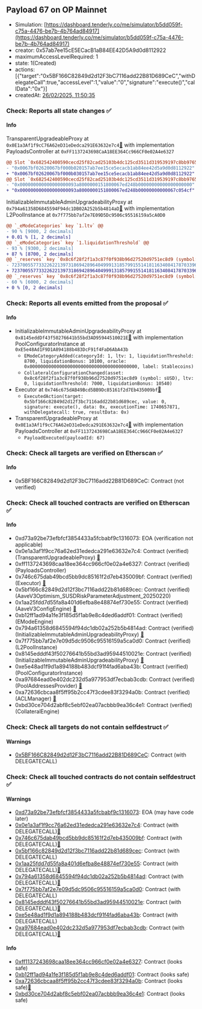 ## Payload 67 on OP Mainnet

- Simulation: [https://dashboard.tenderly.co/me/simulator/b5dd059f-c75a-4476-be7b-4b764ad84917](https://dashboard.tenderly.co/me/simulator/b5dd059f-c75a-4476-be7b-4b764ad84917)
- creator: 0x57ab7ee15cE5ECacB1aB84EE42D5A9d0d8112922
- maximumAccessLevelRequired: 1
- state: 1(Created)
- actions: [{"target":"0x5BF166C82849d2d12F3bC7116add22B81D689CeC","withDelegateCall":true,"accessLevel":1,"value":"0","signature":"execute()","callData":"0x"}]
- createdAt: [26/02/2025, 11:50:35](https://optimistic.etherscan.io/tx/0xa11e136de89fb48808660e6493374099cc982145fe8ced46db36497141ee6d81)

### Check: Reports all state changes :white_check_mark:

#### Info


TransparentUpgradeableProxy at `0x0E1a3Af1f9cC76A62eD31eDedca291E63632e7c4`[:ghost:](https://github.com/bgd-labs/aave-address-book "GovernanceV3Optimism.PAYLOADS_CONTROLLER") with implementation PayloadsController at `0xFF1137243698CaA18EE364Cc966CF0e02A4e6327`
```diff
@@ Slot `0x682542400590cecd25f82cad25103b4dc125cd3511d319539197c8bb9765a74f` @@
- "0x0067bf02620067bf000b020157ab7ee15ce5ecacb1ab84ee42d5a9d0d8112922"
+ "0x0067bf02620067bf000b030157ab7ee15ce5ecacb1ab84ee42d5a9d0d8112922"
@@ Slot `0x682542400590cecd25f82cad25103b4dc125cd3511d319539197c8bb9765a750` @@
- "0x000000000000000000093a8000000151800067ed248b00000000000000000000"
+ "0x000000000000000000093a8000000151800067ed248b00000000000067c054cf"
```

InitializableImmutableAdminUpgradeabilityProxy at `0x794a61358D6845594F94dc1DB02A252b5b4814aD`[:ghost:](https://github.com/bgd-labs/aave-address-book "AaveV3Optimism.POOL") with implementation L2PoolInstance at `0x7f775bb7af2e7E09D5Dc9506c95516159a5cA0D0`
```diff
@@ `_eModeCategories` key `1.ltv` @@
- 90 % [9000, 2 decimals]
+ 0.01 % [1, 2 decimals]
@@ `_eModeCategories` key `1.liquidationThreshold` @@
- 93 % [9300, 2 decimals]
+ 87 % [8700, 2 decimals]
@@ `_reserves` key `0x8c6f28f2f1a3c87f0f938b96d27520d9751ec8d9 (symbol: sUSD).configuration.data` @@
- 7237005577332262213973186942896404999131857991551418116340841787033965303664
+ 7237005577332262213973186942896404999131857991551418116340841787033965297664
@@ `_reserves` key `0x8c6f28f2f1a3c87f0f938b96d27520d9751ec8d9 (symbol: sUSD).configuration.data_decoded.ltv` @@
- 60 % [6000, 2 decimals]
+ 0 % [0, 2 decimals]
```


### Check: Reports all events emitted from the proposal :white_check_mark:

#### Info

- InitializableImmutableAdminUpgradeabilityProxy at `0x8145eddDf43f50276641b55bd3AD95944510021E`[:ghost:](https://github.com/bgd-labs/aave-address-book "AaveV3Optimism.POOL_CONFIGURATOR") with implementation PoolConfiguratorInstance at `0xE5e48Ad1F9D1A894188b483DcF91f4FaD6AbA43b`
  - `EModeCategoryAdded(categoryId: 1, ltv: 1, liquidationThreshold: 8700, liquidationBonus: 10100, oracle: 0x0000000000000000000000000000000000000000, label: Stablecoins)`
  - `CollateralConfigurationChanged(asset: 0x8c6f28f2f1a3c87f0f938b96d27520d9751ec8d9 (symbol: sUSD), ltv: 0, liquidationThreshold: 7000, liquidationBonus: 10540)`
- Executor at `0x746c675dAB49Bcd5BB9Dc85161f2d7Eb435009bf`[:ghost:](https://github.com/bgd-labs/aave-address-book "AaveV3Optimism.ACL_ADMIN, GovernanceV3Optimism.EXECUTOR_LVL_1")
  - `ExecutedAction(target: 0x5bf166c82849d2d12f3bc7116add22b81d689cec, value: 0, signature: execute(), data: 0x, executionTime: 1740657871, withDelegatecall: true, resultData: 0x)`
- TransparentUpgradeableProxy at `0x0E1a3Af1f9cC76A62eD31eDedca291E63632e7c4`[:ghost:](https://github.com/bgd-labs/aave-address-book "GovernanceV3Optimism.PAYLOADS_CONTROLLER") with implementation PayloadsController at `0xFF1137243698CaA18EE364Cc966CF0e02A4e6327`
  - `PayloadExecuted(payloadId: 67)`

### Check: Check all targets are verified on Etherscan :white_check_mark:

#### Info

- 0x5BF166C82849d2d12F3bC7116add22B81D689CeC: Contract (not verified) 

### Check: Check all touched contracts are verified on Etherscan :white_check_mark:

#### Info

- 0xd73a92be73efbfcf3854433a5fcbabf9c1316073: EOA (verification not applicable)
- 0x0e1a3af1f9cc76a62ed31ededca291e63632e7c4: Contract (verified) (TransparentUpgradeableProxy) [:ghost:](https://github.com/bgd-labs/aave-address-book "GovernanceV3Optimism.PAYLOADS_CONTROLLER")
- 0xff1137243698caa18ee364cc966cf0e02a4e6327: Contract (verified) (PayloadsController) 
- 0x746c675dab49bcd5bb9dc85161f2d7eb435009bf: Contract (verified) (Executor) [:ghost:](https://github.com/bgd-labs/aave-address-book "AaveV3Optimism.ACL_ADMIN, GovernanceV3Optimism.EXECUTOR_LVL_1")
- 0x5bf166c82849d2d12f3bc7116add22b81d689cec: Contract (verified) (AaveV3Optimism_SUSDRiskParameterAdjustment_20250220) 
- 0x1aa25fdd7d55fa8a401d6efba8e48874ef730e55: Contract (verified) (AaveV3ConfigEngine) [:ghost:](https://github.com/bgd-labs/aave-address-book "AaveV3Optimism.CONFIG_ENGINE")
- 0xb12ff1ad94a1fe3f185d5f1ab9e8c4ded6addf01: Contract (verified) (EModeEngine) 
- 0x794a61358d6845594f94dc1db02a252b5b4814ad: Contract (verified) (InitializableImmutableAdminUpgradeabilityProxy) [:ghost:](https://github.com/bgd-labs/aave-address-book "AaveV3Optimism.POOL")
- 0x7f775bb7af2e7e09d5dc9506c95516159a5ca0d0: Contract (verified) (L2PoolInstance) 
- 0x8145edddf43f50276641b55bd3ad95944510021e: Contract (verified) (InitializableImmutableAdminUpgradeabilityProxy) [:ghost:](https://github.com/bgd-labs/aave-address-book "AaveV3Optimism.POOL_CONFIGURATOR")
- 0xe5e48ad1f9d1a894188b483dcf91f4fad6aba43b: Contract (verified) (PoolConfiguratorInstance) 
- 0xa97684ead0e402dc232d5a977953df7ecbab3cdb: Contract (verified) (PoolAddressesProvider) [:ghost:](https://github.com/bgd-labs/aave-address-book "AaveV3Optimism.POOL_ADDRESSES_PROVIDER")
- 0xa72636cbcaa8f5ff95b2cc47f3cdee83f3294a0b: Contract (verified) (ACLManager) [:ghost:](https://github.com/bgd-labs/aave-address-book "AaveV3Optimism.ACL_MANAGER")
- 0xbd30ce704d2abf8c5ebf02ea07acbbb9ea36c4e1: Contract (verified) (CollateralEngine) 

### Check: Check all targets do not contain selfdestruct :white_check_mark:

#### Warnings

- [0x5BF166C82849d2d12F3bC7116add22B81D689CeC](https://optimistic.etherscan.io/address/0x5BF166C82849d2d12F3bC7116add22B81D689CeC): Contract (with DELEGATECALL)

### Check: Check all touched contracts do not contain selfdestruct :white_check_mark:

#### Warnings

- [0xd73a92be73efbfcf3854433a5fcbabf9c1316073](https://optimistic.etherscan.io/address/0xd73a92be73efbfcf3854433a5fcbabf9c1316073): EOA (may have code later)
- [0x0e1a3af1f9cc76a62ed31ededca291e63632e7c4](https://optimistic.etherscan.io/address/0x0e1a3af1f9cc76a62ed31ededca291e63632e7c4): Contract (with DELEGATECALL)[:ghost:](https://github.com/bgd-labs/aave-address-book "GovernanceV3Optimism.PAYLOADS_CONTROLLER")
- [0x746c675dab49bcd5bb9dc85161f2d7eb435009bf](https://optimistic.etherscan.io/address/0x746c675dab49bcd5bb9dc85161f2d7eb435009bf): Contract (with DELEGATECALL)[:ghost:](https://github.com/bgd-labs/aave-address-book "AaveV3Optimism.ACL_ADMIN, GovernanceV3Optimism.EXECUTOR_LVL_1")
- [0x5bf166c82849d2d12f3bc7116add22b81d689cec](https://optimistic.etherscan.io/address/0x5bf166c82849d2d12f3bc7116add22b81d689cec): Contract (with DELEGATECALL)
- [0x1aa25fdd7d55fa8a401d6efba8e48874ef730e55](https://optimistic.etherscan.io/address/0x1aa25fdd7d55fa8a401d6efba8e48874ef730e55): Contract (with DELEGATECALL)[:ghost:](https://github.com/bgd-labs/aave-address-book "AaveV3Optimism.CONFIG_ENGINE")
- [0x794a61358d6845594f94dc1db02a252b5b4814ad](https://optimistic.etherscan.io/address/0x794a61358d6845594f94dc1db02a252b5b4814ad): Contract (with DELEGATECALL)[:ghost:](https://github.com/bgd-labs/aave-address-book "AaveV3Optimism.POOL")
- [0x7f775bb7af2e7e09d5dc9506c95516159a5ca0d0](https://optimistic.etherscan.io/address/0x7f775bb7af2e7e09d5dc9506c95516159a5ca0d0): Contract (with DELEGATECALL)
- [0x8145edddf43f50276641b55bd3ad95944510021e](https://optimistic.etherscan.io/address/0x8145edddf43f50276641b55bd3ad95944510021e): Contract (with DELEGATECALL)[:ghost:](https://github.com/bgd-labs/aave-address-book "AaveV3Optimism.POOL_CONFIGURATOR")
- [0xe5e48ad1f9d1a894188b483dcf91f4fad6aba43b](https://optimistic.etherscan.io/address/0xe5e48ad1f9d1a894188b483dcf91f4fad6aba43b): Contract (with DELEGATECALL)
- [0xa97684ead0e402dc232d5a977953df7ecbab3cdb](https://optimistic.etherscan.io/address/0xa97684ead0e402dc232d5a977953df7ecbab3cdb): Contract (with DELEGATECALL)[:ghost:](https://github.com/bgd-labs/aave-address-book "AaveV3Optimism.POOL_ADDRESSES_PROVIDER")

#### Info

- [0xff1137243698caa18ee364cc966cf0e02a4e6327](https://optimistic.etherscan.io/address/0xff1137243698caa18ee364cc966cf0e02a4e6327): Contract (looks safe)
- [0xb12ff1ad94a1fe3f185d5f1ab9e8c4ded6addf01](https://optimistic.etherscan.io/address/0xb12ff1ad94a1fe3f185d5f1ab9e8c4ded6addf01): Contract (looks safe)
- [0xa72636cbcaa8f5ff95b2cc47f3cdee83f3294a0b](https://optimistic.etherscan.io/address/0xa72636cbcaa8f5ff95b2cc47f3cdee83f3294a0b): Contract (looks safe)[:ghost:](https://github.com/bgd-labs/aave-address-book "AaveV3Optimism.ACL_MANAGER")
- [0xbd30ce704d2abf8c5ebf02ea07acbbb9ea36c4e1](https://optimistic.etherscan.io/address/0xbd30ce704d2abf8c5ebf02ea07acbbb9ea36c4e1): Contract (looks safe)

